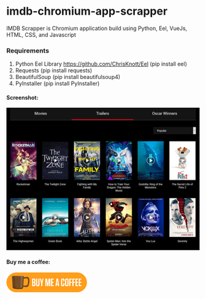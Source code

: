 # imdb-chromium-app-scrapper
IMDB Scrapper is Chromium application build using Python, Eel, VueJs, HTML, CSS, and Javascript
### Requirements
1. Python Eel Library https://github.com/ChrisKnott/Eel (pip install eel)
2. Requests (pip install requests)
3. BeautifulSoup (pip install beautifulsoup4)
4. PyInstaller (pip install PyInstaller)

#### Screenshot:

![alt text](https://raw.githubusercontent.com/umar13893/imdb-chromium-app-scrapper/master/screenshot.png "IMDB Scrapper API")

#### Buy me a coffee:

[![Buy me a coffee](https://raw.githubusercontent.com/umar13893/imdb-chromium-app-scrapper/master/coffee_image.png)](https://www.buymeacoff.ee/umartanveer)
